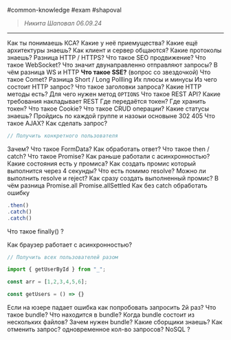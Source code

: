 #common-knowledge
#exam 
#shapoval

> *Никита Шаповал*
> *06.09.24*
---

Как ты понимаешь КСА?
Какие у неё приемущества?
Какие ещё архитектуры знаешь?
Как клиент и сервер общаются?
Какие протоколы знаешь?
Разница HTTP / HTTPS?
Что такое SEO продвижение?
Что такое WebSocket?
Что значит двунаправленно отправляют запросы?
В чём разница WS и HTTP
**Что такое SSE?** (вопрос со звездочкой)
Что такое Comet?
Разница Short / Long Pollling
Их плюсы и минусы
Из чего состоит HTTP запрос?
Что такое заголовки запроса?
Какие HTTP методы есть?
Для чего нужен метод `OPTIONS`
Что такое REST API?
Какие требования накладывает REST
Где передаётся токен?
Где хранить токен?
Что такое Cookie?
Что такое CRUD операции?
Какие статусы знаешь?
Пройдись по каждой группе и назоыи основыне
302
405
Что такое AJAX?
Как сделать запрос?
```js
// Получить конкретного пользователя
```
Зачем?
Что такое FormData?
Как обработать ответ?
Что такое then / catch?
Что такое Promise?
Как раньше работали с асинхронностью?
Какие состояния есть у промиса?
Как создать промис который выполнится через 4 секунды?
Что есть помимо resolve?
Можно ли выполнить resolve и reject?
Как сразу создать выполненный промис?
В чём разница Promise.all Promise.allSettled
Как без catch обработать ошибку
```js
.then()
.catch()
.catch()
```
Что такое finally() ?

Как браузер работает с асинхронностью?
```js
// Получить всех пользователей разом

import { getUserById } from "_";

const arr = [1,2,3,4,5,6];

const getUsers = () => {}
```
Если на юзере падает ошибка как попробовать запросить 2й раз?
Что такое bundle? 
Что находится в bundle?
Когда bundle состоит из нескольких файлов?
Зачем нужен bundle?
Какие сборщики знаешь?
Как отменить запрос?
одновременное кол-во запросов?
NoSQL ?





